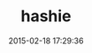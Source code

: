 ---
layout: post
title:  "hashie"
repo:   "intridea/hashie"
date:   2015-02-18 17:29:36
gemurl: https://github.com/intridea/hashie
---